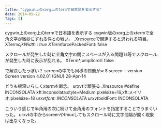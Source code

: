 ```yaml
---
title: "cygwin上のxorg上のtermで日本語を表示する"
date: 2014-05-22
Tags: []
---
```


cygwin上のxorg上のtermで日本語を表示する
cygwin版のxorg上のxtermで全角文字が微妙にずれる件との戦い。
.Xresourceで関連すると思われる項目。
XTerm*cjkWidth : true
XTerm*forcePackedFont: false

スクロールが発生した時に全角文字の間にスペースが入る問題
ls等でスクロールが発生した時に表示が乱れる。
XTerm*jumpScroll: false

で解決したっぽい？
screenの中でも同様の問題がw
$ screen --version
Screen version 4.02.01 (GNU) 28-Apr-14

どうも根深いらしくxtermを断念。
urxvtで頑張る
.Xresource
#define INCONSOLATA xft:Inconsolata:style=Medium:pixelsize=16,xft:メイリオ:pixelsize=18
urxvt*font: INCONSOLATA
urxvt*boldFont: INCONSOLATA

こういう感じで半角用の次に続けて全角用のフォントを指定することでうまくいった。
urxvtの中からscreenやtmuxしてもスクロール時に文字間隔が開く現象は出なくなった。
